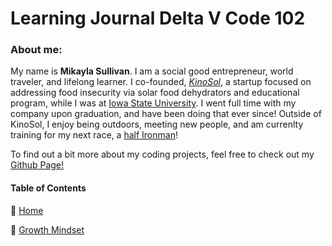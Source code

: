 # Learning Journal Delta V Code 102

### About me:
My name is **Mikayla Sullivan**. I am a social good entrepreneur, world traveler, and lifelong learner.  I co-founded, *[KinoSol](https://www.getkinosol.com)*, a startup focused on addressing food insecurity via solar food dehydrators and educational program, while I was at [Iowa State University](https://www.iastate.edu). I went full time with my company upon graduation, and have been doing that ever since! Outside of KinoSol, I enjoy being outdoors, meeting new people, and am currenlty training for my next race, a [half Ironman](https://www.ironman.com/im703-des-moines)! 

To find out a bit more about my coding projects, feel free to check out my [Github Page!](https://mikaylasullivan.github.io/learning-journal/)

#### Table of Contents
:small_blue_diamond: [Home](/README.md)

:small_blue_diamond: [Growth Mindset](/growthmindset.md)

